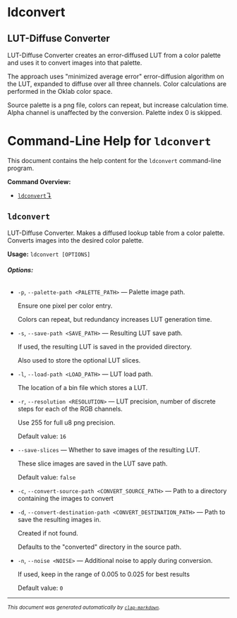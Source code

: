 # ldconvert

## LUT-Diffuse Converter

LUT-Diffuse Converter creates an error-diffused LUT from a color palette and uses it to convert images into that palette.

The approach uses "minimized average error" error-diffusion algorithm on the LUT, expanded to diffuse over all three channels. Color calculations are performed in the Oklab color space.

Source palette is a png file, colors can repeat, but increase calculation time.
Alpha channel is unaffected by the conversion. Palette index 0 is skipped.

# Command-Line Help for `ldconvert`

This document contains the help content for the `ldconvert` command-line program.

**Command Overview:**

* [`ldconvert`↴](#ldconvert)

## `ldconvert`

LUT-Diffuse Converter. Makes a diffused lookup table from a color palette. Converts images into the desired color palette.

**Usage:** `ldconvert [OPTIONS]`

###### **Options:**

* `-p`, `--palette-path <PALETTE_PATH>` — Palette image path.

   Ensure one pixel per color entry.

   Colors can repeat, but redundancy increases LUT generation time.
* `-s`, `--save-path <SAVE_PATH>` — Resulting LUT save path.

   If used, the resulting LUT is saved in the provided directory.

   Also used to store the optional LUT slices.
* `-l`, `--load-path <LOAD_PATH>` — LUT load path.

   The location of a bin file which stores a LUT.
* `-r`, `--resolution <RESOLUTION>` — LUT precision, number of discrete steps for each of the RGB channels.

   Use 255 for full u8 png precision.

  Default value: `16`
* `--save-slices` — Whether to save images of the resulting LUT.

   These slice images are saved in the LUT save path.

  Default value: `false`
* `-c`, `--convert-source-path <CONVERT_SOURCE_PATH>` — Path to a directory containing the images to convert
* `-d`, `--convert-destination-path <CONVERT_DESTINATION_PATH>` — Path to save the resulting images in.

   Created if not found.

   Defaults to the "converted" directory in the source path.
* `-n`, `--noise <NOISE>` — Additional noise to apply during conversion.

   If used, keep in the range of 0.005 to 0.025 for best results

  Default value: `0`



<hr/>

<small><i>
    This document was generated automatically by
    <a href="https://crates.io/crates/clap-markdown"><code>clap-markdown</code></a>.
</i></small>

